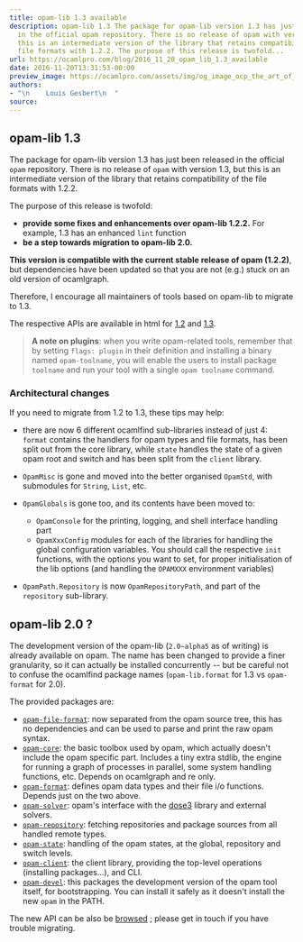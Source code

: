 ```yaml
---
title: opam-lib 1.3 available
description: opam-lib 1.3 The package for opam-lib version 1.3 has just been released
  in the official opam repository. There is no release of opam with version 1.3, but
  this is an intermediate version of the library that retains compatibility of the
  file formats with 1.2.2. The purpose of this release is twofold...
url: https://ocamlpro.com/blog/2016_11_20_opam_lib_1.3_available
date: 2016-11-20T13:31:53-00:00
preview_image: https://ocamlpro.com/assets/img/og_image_ocp_the_art_of_prog.png
authors:
- "\n    Louis Gesbert\n  "
source:
---
```


<h2>opam-lib 1.3</h2>
<p>The package for opam-lib version 1.3 has just been released in the official
<code>opam</code> repository. There is no release of
<code>opam</code> with version 1.3, but this is an intermediate
version of the library that retains compatibility of the file formats with
1.2.2.</p>
<p>The purpose of this release is twofold:</p>
<ul>
<li><strong>provide some fixes and enhancements over opam-lib 1.2.2.</strong> For example, 1.3
has an enhanced <code>lint</code> function
</li>
<li><strong>be a step towards migration to opam-lib 2.0.</strong>
</li>
</ul>
<p><strong>This version is compatible with the current stable release of opam (1.2.2)</strong>,
but dependencies have been updated so that you are not (e.g.) stuck on an old
version of ocamlgraph.</p>
<p>Therefore, I encourage all maintainers of tools based on opam-lib to migrate to
1.3.</p>
<p>The respective APIs are available in html for
<a href="https://opam.ocaml.org/doc/1.2/api">1.2</a> and <a href="https://opam.ocaml.org/doc/1.3/api">1.3</a>.</p>
<blockquote>
<p><strong>A note on plugins</strong>: when you write opam-related tools, remember that by
setting <code>flags: plugin</code> in their definition and installing a binary named
<code>opam-toolname</code>, you will enable the users to install package <code>toolname</code> and
run your tool with a single <code>opam toolname</code> command.</p>
</blockquote>
<h3>Architectural changes</h3>
<p>If you need to migrate from 1.2 to 1.3, these tips may help:</p>
<ul>
<li>
<p>there are now 6 different ocamlfind sub-libraries instead of just 4: <code>format</code>
contains the handlers for opam types and file formats, has been split out from
the core library, while <code>state</code> handles the state of a given opam root and
switch and has been split from the <code>client</code> library.</p>
</li>
<li>
<p><code>OpamMisc</code> is gone and moved into the better organised <code>OpamStd</code>, with
submodules for <code>String</code>, <code>List</code>, etc.</p>
</li>
<li>
<p><code>OpamGlobals</code> is gone too, and its contents have been moved to:</p>
<ul>
<li><code>OpamConsole</code> for the printing, logging, and shell interface handling part
</li>
<li><code>OpamXxxConfig</code> modules for each of the libraries for handling the global
configuration variables. You should call the respective <code>init</code> functions,
with the options you want to set, for proper initialisation of the lib
options (and handling the <code>OPAMXXX</code> environment variables)
</li>
</ul>
</li>
<li>
<p><code>OpamPath.Repository</code> is now <code>OpamRepositoryPath</code>, and part of the
<code>repository</code> sub-library.</p>
</li>
</ul>
<h2>opam-lib 2.0 ?</h2>
<p>The development version of the opam-lib (<code>2.0~alpha5</code> as of writing) is already
available on opam. The name has been changed to provide a finer granularity, so
it can actually be installed concurrently -- but be careful not to confuse the
ocamlfind package names (<code>opam-lib.format</code> for 1.3 vs <code>opam-format</code> for 2.0).</p>
<p>The provided packages are:</p>
<ul>
<li><a href="https://opam.ocaml.org/packages/opam-file-format"><code>opam-file-format</code></a>: now
separated from the opam source tree, this has no dependencies and can be used
to parse and print the raw opam syntax.
</li>
<li><a href="https://opam.ocaml.org/packages/opam-core"><code>opam-core</code></a>: the basic toolbox
used by opam, which actually doesn't include the opam specific part. Includes
a tiny extra stdlib, the engine for running a graph of processes in parallel,
some system handling functions, etc. Depends on ocamlgraph and re only.
</li>
<li><a href="https://opam.ocaml.org/packages/opam-format"><code>opam-format</code></a>: defines opam
data types and their file i/o functions. Depends just on the two above.
</li>
<li><a href="https://opam.ocaml.org/packages/opam-core"><code>opam-solver</code></a>: opam's interface
with the <a href="https://opam.ocaml.org/packages/dose3">dose3</a> library and external
solvers.
</li>
<li><a href="https://opam.ocaml.org/packages/opam-repository"><code>opam-repository</code></a>: fetching
repositories and package sources from all handled remote types.
</li>
<li><a href="https://opam.ocaml.org/packages/opam-state"><code>opam-state</code></a>: handling of the
opam states, at the global, repository and switch levels.
</li>
<li><a href="https://opam.ocaml.org/packages/opam-client"><code>opam-client</code></a>: the client
library, providing the top-level operations (installing packages...), and CLI.
</li>
<li><a href="https://opam.ocaml.org/packages/opam-devel"><code>opam-devel</code></a>: this packages the
development version of the opam tool itself, for bootstrapping. You can
install it safely as it doesn't install the new <code>opam</code> in the PATH.
</li>
</ul>
<p>The new API can be also be <a href="https://opam.ocaml.org/doc/2.0/api">browsed</a> ;
please get in touch if you have trouble migrating.</p>

